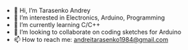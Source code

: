 - 👋 Hi, I’m Tarasenko Andrey
- 👀 I’m interested in Electronics, Arduino, Programming
- 🌱 I’m currently learning C/C++
- 💞️ I’m looking to collaborate on coding sketches for Arduino
- 📫 How to reach me: andreitarasenko1984@gmail.com

<!---
TarAndr/TarAndr is a ✨ special ✨ repository because its `README.md` (this file) appears on your GitHub profile.
You can click the Preview link to take a look at your changes.
--->
